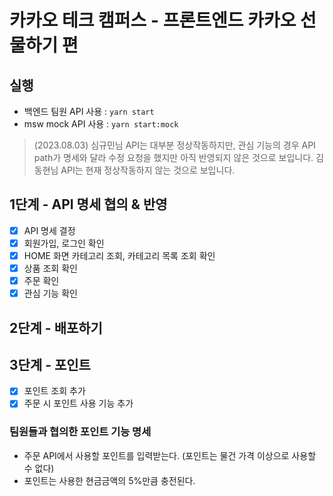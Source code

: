 # 카카오 테크 캠퍼스 - 프론트엔드 카카오 선물하기 편

## 실행

- 백엔드 팀원 API 사용 : `yarn start`
- msw mock API 사용 : `yarn start:mock`

> (2023.08.03)
> 심규민님 API는 대부분 정상작동하지만, 관심 기능의 경우 API path가 명세와 달라 수정 요청을 했지만 아직 반영되지 않은 것으로 보입니다.
> 김동현님 API는 현재 정상작동하지 않는 것으로 보입니다.

## 1단계 - API 명세 협의 & 반영

- [x] API 명세 결정
- [x] 회원가입, 로그인 확인
- [x] HOME 화면 카테고리 조회, 카테고리 목록 조회 확인
- [x] 상품 조회 확인
- [x] 주문 확인
- [x] 관심 기능 확인

## 2단계 - 배포하기

## 3단계 - 포인트

- [x] 포인트 조회 추가
- [x] 주문 시 포인트 사용 기능 추가

### 팀원들과 협의한 포인트 기능 명세

- 주문 API에서 사용할 포인트를 입력받는다. (포인트는 물건 가격 이상으로 사용할 수 없다)
- 포인트는 사용한 현금금액의 5%만큼 충전된다.
